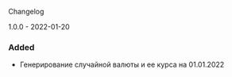 Changelog

1.0.0 - 2022-01-20
### Added
 - Генерирование случайной валюты и ее курса на 01.01.2022

